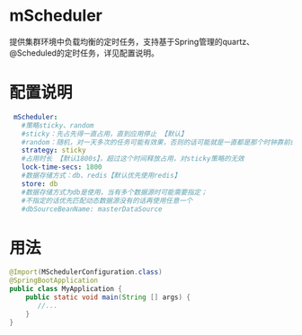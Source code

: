 # mScheduler
提供集群环境中负载均衡的定时任务，支持基于Spring管理的quartz、@Scheduled的定时任务，详见配置说明。

# 配置说明
 ``` yml
  mScheduler:
    #策略sticky、random
    #sticky：先占先得一直占用，直到应用停止 【默认】
    #random：随机，对一天多次的任务可能有效果，否则的话可能就是一直都是那个时钟靠前的一直抢占到执行权
    strategy: sticky
    #占用时长 【默认1800s】，超过这个时间释放占用，对sticky策略的无效
    lock-time-secs: 1800
    #数据存储方式：db、redis【默认优先使用redis】
    store: db
    #数据存储方式为db是使用，当有多个数据源时可能需要指定；
    #不指定的话优先匹配动态数据源没有的话再使用任意一个
    #dbSourceBeanName: masterDataSource
 ```

# 用法
  ```java
  @Import(MSchedulerConfiguration.class)
  @SpringBootApplication
  public class MyApplication {
      public static void main(String [] args) {
         //...
      }
  }
  ```
